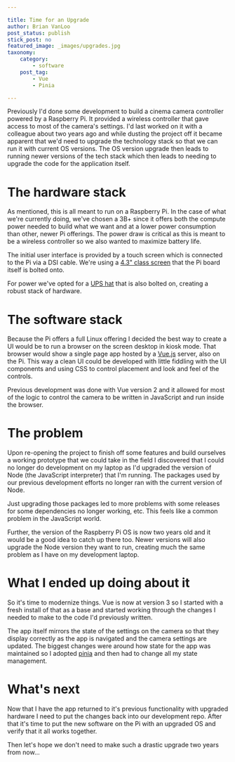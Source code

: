 ```yaml
---

title: Time for an Upgrade
author: Brian VanLoo
post_status: publish
stick_post: no
featured_image: _images/upgrades.jpg
taxonomy:
    category:
        - software
    post_tag:
        - Vue
        - Pinia

---
```


Previously I'd done some development to build a cinema camera controller powered by a Raspberry Pi.
It provided a wireless controller that gave access to most of the camera's settings.
I'd last worked on it with a colleague about two years ago and while dusting the project off it became apparent that we'd need to upgrade the technology stack so that we can run it with current OS versions.
The OS version upgrade then leads to running newer versions of the tech stack which then leads to needing to upgrade the code for the application itself.

# The hardware stack

As mentioned, this is all meant to run on a Raspberry Pi.
In the case of what we're currently doing, we've chosen a 3B+ since it offers both the compute power needed to build what we want and at a lower power consumption than other, newer Pi offerings.
The power draw is critical as this is meant to be a wireless controller so we also wanted to maximize battery life.

The initial user interface is provided by a touch screen which is connected to the Pi via a DSI cable.
We're using a [4.3" class screen](https://amzn.to/3UcMQC3) that the Pi board itself is bolted onto.

For power we've opted for a [UPS hat](https://amzn.to/4aJW9Pe) that is also bolted on, creating a robust stack of hardware.

# The software stack

Because the Pi offers a full Linux offering I decided the best way to create a UI would be to run a browser on the screen desktop in kiosk mode.
That browser would show a single page app hosted by a [Vue.js](https://vuejs.org/) server, also on the Pi.
This way a clean UI could be developed with little fiddling with the UI components and using CSS to control placement and look and feel of the controls.

Previous development was done with Vue version 2 and it allowed for most of the logic to control the camera to be written in JavaScript and run inside the browser.

# The problem

Upon re-opening the project to finish off some features and build ourselves a working prototype that we could take in the field I discovered that I could no longer do development on my laptop as I'd upgraded the version of Node (the JavaScript interpreter) that I'm running.
The packages used by our previous development efforts no longer ran with the current version of Node.

Just upgrading those packages led to more problems with some releases for some dependencies no longer working, etc.
This feels like a common problem in the JavaScript world.

Further, the version of the Raspberry Pi OS is now two years old and it would be a good idea to catch up there too.
Newer versions will also upgrade the Node version they want to run, creating much the same problem as I have on my development laptop.

# What I ended up doing about it

So it's time to modernize things.
Vue is now at version 3 so I started with a fresh install of that as a base and started working through the changes I needed to make to the code I'd previously written.

The app itself mirrors the state of the settings on the camera so that they display correctly as the app is navigated and the camera settings are updated.
The biggest changes were around how state for the app was maintained so I adopted [pinia](https://pinia.vuejs.org/) and then had to change all my state management.

# What's next

Now that I have the app returned to it's previous functionality with upgraded hardware I need to put the changes back into our development repo.
After that it's time to put the new software on the Pi with an upgraded OS and verify that it all works together.

Then let's hope we don't need to make such a drastic upgrade two years from now...
